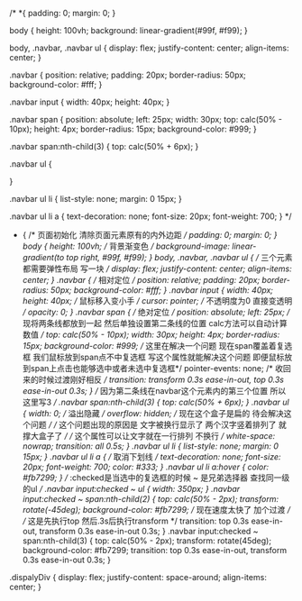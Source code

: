 /* *{
  padding: 0;
  margin: 0;
}

body {
  height: 100vh;
  background: linear-gradient(#99f, #f99);
}

body, .navbar, .navbar ul {
  display: flex;
  justify-content: center;
  align-items: center;
}

.navbar {
  position: relative;
  padding: 20px;
  border-radius: 50px;
  background-color: #fff;
}

.navbar input {
  width: 40px;
  height: 40px;
}

.navbar span {
  position: absolute;
  left: 25px;
  width: 30px;
  top: calc(50% - 10px);
  height: 4px;
  border-radius: 15px;
  background-color: #999;
}

.navbar span:nth-child(3) {
  top: calc(50% + 6px);
}

.navbar ul {

}

.navbar ul li {
  list-style: none;
  margin: 0 15px;
}

.navbar ul li a {
  text-decoration: none;
  font-size: 20px;
  font-weight: 700;
} */
* {
	/* 页面初始化 清除页面元素原有的内外边距 */
	padding: 0;
	margin: 0;
}
body {
	height: 100vh;
	/* 背景渐变色 */
	background-image: linear-gradient(to top right, #99f, #f99);
}
body,
.navbar,
.navbar ul {
	/* 三个元素都需要弹性布局 写一块 */
	display: flex;
	justify-content: center;
	align-items: center;
}
.navbar {
	/* 相对定位 */
	position: relative;
	padding: 20px;
	border-radius: 50px;
	background-color: #fff;
}
.navbar input {
	width: 40px;
	height: 40px;
	/* 鼠标移入变小手 */
	cursor: pointer;
	/* 不透明度为0 直接变透明 */
	opacity: 0;
}
.navbar span {
	/* 绝对定位 */
	position: absolute;
	left: 25px;
	/* 现将两条线都放到一起 然后单独设置第二条线的位置 calc方法可以自动计算数值 */
	top: calc(50% - 10px);
	width: 30px;
	height: 4px;
	border-radius: 15px;
	background-color: #999;
	/* 这里在解决一个问题 现在span覆盖着复选框 我们鼠标放到span点不中复选框  写这个属性就能解决这个问题 即便鼠标放到span上点击也能够选中或者未选中复选框*/
	pointer-events: none;
	/* 收回来的时候过渡刚好相反 */
	transition: transform 0.3s ease-in-out, top 0.3s ease-in-out 0.3s;
}
/* 因为第二条线在navbar这个元素内的第三个位置 所以这里写3 */
.navbar span:nth-child(3) {
	top: calc(50% + 6px);
}
.navbar ul {
	width: 0;
	/* 溢出隐藏 */
	overflow: hidden;
	/* 现在这个盒子是扁的 待会解决这个问题 */
	/* 这个问题出现的原因是 文字被换行显示了 两个汉字竖着排列了 就撑大盒子了 */
	/* 这个属性可以让文字就在一行排列 不换行 */
	white-space: nowrap;
	transition: all 0.5s;
}
.navbar ul li {
	list-style: none;
	margin: 0 15px;
}
.navbar ul li a {
	/* 取消下划线 */
	text-decoration: none;
	font-size: 20px;
	font-weight: 700;
	color: #333;
}
.navbar ul li a:hover {
	color: #fb7299;
}
/* :checked是当选中的复选框的时候 ~ 是兄弟选择器 查找同一级的ul */
.navbar input:checked ~ ul {
	width: 350px;
}
.navbar input:checked ~ span:nth-child(2) {
	top: calc(50% - 2px);
	transform: rotate(-45deg);
	background-color: #fb7299;
	/* 现在速度太快了 加个过渡 */
	/* 这是先执行top 然后.3s后执行transform */
	transition: top 0.3s ease-in-out, transform 0.3s ease-in-out 0.3s;
}
.navbar input:checked ~ span:nth-child(3) {
	top: calc(50% - 2px);
	transform: rotate(45deg);
	background-color: #fb7299;
	transition: top 0.3s ease-in-out, transform 0.3s ease-in-out 0.3s;
}

.dispalyDiv {
	display: flex;
	justify-content: space-around;
	align-items: center;
}